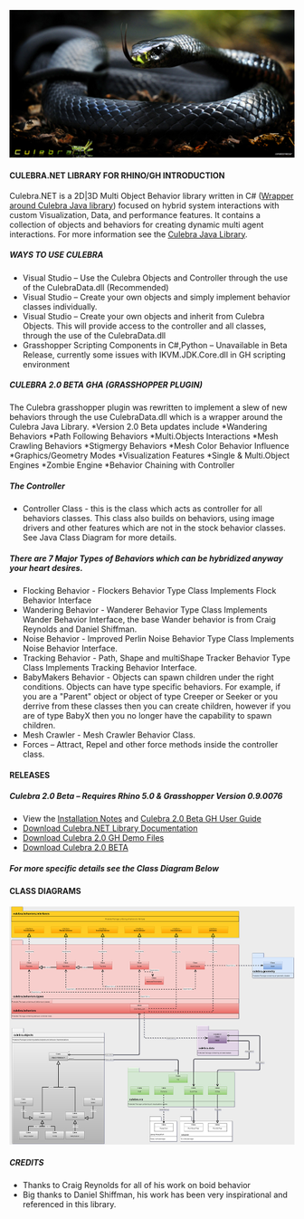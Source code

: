 ![IMAGE](images/Culebra_2.0_B.jpg)

#### CULEBRA.NET LIBRARY FOR RHINO/GH INTRODUCTION ####
Culebra.NET is a 2D|3D Multi Object Behavior library written in C# ([Wrapper around Culebra Java library](https://github.com/elQuixote/Culebra_Java)) focused on hybrid system interactions with custom Visualization, Data, and performance features. It contains a collection of objects and behaviors for creating dynamic multi agent interactions. For more information see the [Culebra Java Library](https://github.com/elQuixote/Culebra_Java).

##### WAYS TO USE CULEBRA #####
* Visual Studio – Use the Culebra Objects and Controller through the use of the CulebraData.dll (Recommended)
* Visual Studio – Create your own objects and simply implement behavior classes individually. 
* Visual Studio – Create your own objects and inherit from Culebra Objects. This will provide access to the controller and all classes, through the use of the CulebraData.dll
* Grasshopper Scripting Components in C#,Python – Unavailable in Beta Release, currently some issues with IKVM.JDK.Core.dll in GH scripting environment

##### CULEBRA 2.0 BETA GHA (GRASSHOPPER PLUGIN) #####
The Culebra grasshopper plugin was rewritten to implement a slew of new behaviors through the use CulebraData.dll which is a wrapper around the Culebra Java Library.
*Version 2.0 Beta updates include
*Wandering Behaviors
*Path Following Behaviors
*Multi.Objects Interactions
*Mesh Crawling Behaviors
*Stigmergy Behaviors
*Mesh Color Behavior Influence
*Graphics/Geometry Modes
*Visualization Features
*Single & Multi.Object Engines
*Zombie Engine
*Behavior Chaining with Controller

##### The Controller #####
* Controller Class - this is the class which acts as controller for all behaviors classes. This class also builds on behaviors, using image drivers and other features which are not in the stock behavior classes. See Java Class Diagram for more details.

##### There are 7 Major Types of Behaviors which can be hybridized anyway your heart desires. #####
* Flocking Behavior - Flockers Behavior Type Class Implements Flock Behavior Interface
* Wandering Behavior - Wanderer Behavior Type Class Implements Wander Behavior Interface, the base Wander behavior is from Craig Reynolds and Daniel Shiffman.
* Noise Behavior - Improved Perlin Noise Behavior Type Class Implements Noise Behavior Interface. 
* Tracking Behavior - Path, Shape and multiShape Tracker Behavior Type Class Implements Tracking Behavior Interface. 
* BabyMakers Behavior - Objects can spawn children under the right conditions. Objects can have type specific behaviors. For example, if you are a "Parent" object or object of type Creeper or Seeker or you derrive from these classes then you can create children, however if you are of type BabyX then you no longer have the capability to spawn children.
* Mesh Crawler - Mesh Crawler Behavior Class. 
* Forces – Attract, Repel and other force methods inside the controller class.

#### RELEASES ####

##### Culebra 2.0 Beta – Requires Rhino 5.0 & Grasshopper Version 0.9.0076 #####
* View the [Installation Notes](http://culebra.technology/Culebra_2.0_InstallationNotes.pdf) and [Culebra 2.0 Beta GH User Guide](http://culebra.technology/Culebra_2.0_UserGuide.pdf)
* [Download Culebra.NET Library Documentation](http://www.food4rhino.com/app/culebra) 
* [Download Culebra 2.0 GH Demo Files](http://www.food4rhino.com/app/culebra) 
* [Download Culebra 2.0 BETA](http://www.food4rhino.com/app/culebra) 

##### For more specific details see the Class Diagram Below ####

#### CLASS DIAGRAMS ####
[![IMAGE](images/Culebra_ClassDiagram_Small.jpg)](http://www.culebra.technology/culebra-1/Culebra_ClassDiagram.jpg)

##### CREDITS #####

* Thanks to Craig Reynolds for all of his work on boid behavior
* Big thanks to Daniel Shiffman, his work has been very inspirational and referenced in this library.
